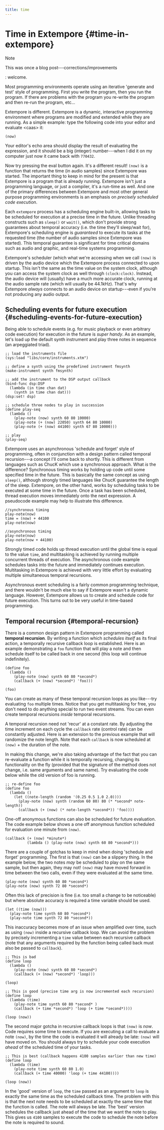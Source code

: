 ```yaml
---
title: time
---
```


Time in Extempore {#time-in-extempore}
=================

Note

This was once a blog post---corrections/improvements

:   welcome.

Most programming environments operate using an iterative 'generate and
test' style of programming. First you write the program, then you run
the program. If there are problems with the program you re-write the
program and then re-run the program, etc…

Extempore is different. Extempore is a dynamic, interactive programming
environment where programs are modified and extended while they are
running. As a simple example: type the following code into your editor
and <span role="doc">evaluate &lt;caas&gt;</span> it:

~~~~ sourceCode
(now)
~~~~

Your editor's echo area should display the result of evaluating the
expression, and it should be a big (integer) number---when I did it on
my computer just now it came back with `770432`.

Now try pressing the eval button again. It's a different result! `(now)`
is a function that returns the time (in audio samples) since Extempore
was started. The important thing to keep in mind for the present is that
Extempore is a program that is already running. Extempore isn't just a
programming language, or just a compiler, it's a run-time as well. And
one of the primary differences between Extempore and most other general
purpose programming environments is an emphasis on *precisely scheduled
code execution*.

Each `extempore` process has a scheduling engine built-in, allowing
tasks to be scheduled for execution at a precise time in the future.
Unlike threading constructs such as `sleep()` or `wait()`, which don't
provide strong guarantees about temporal accuracy (i.e. the time they'll
sleep/wait for), Extempore's scheduling engine is *guaranteed* to
execute its tasks at the requested time (the number of audio samples
since Extempore was started). This temporal guarantee is significant for
time critical domains such as audio and graphic, and real-time systems
programming.

Extempore's scheduler (which what we're accessing when we call `(now)`
is driven by the audio device which the Extempore process connected to
upon startup. This isn't the same as the time value on the system clock,
although you can access the system clock as well through
`(clock:clock)`. Instead, the audio device will (usually) have a much
more accurate clock, running at the audio sample rate (which will
usually be 44.1kHz). That's why Extempore *always* connects to an audio
device on startup---even if you're not producing any audio output.

Scheduling events for future execution {#scheduling-events-for-future-execution}
--------------------------------------

Being able to schedule events (e.g. for music playback or even arbitrary
code execution) for execution in the future is *super handy*. As an
example, let's load up the default synth instrument and play three notes
in sequence (an arpeggiated triad).

~~~~ sourceCode
;; load the instruments file
(sys:load "libs/core/instruments.xtm")

;; define a synth using the predefined instrument fmsynth
(make-instrument synth fmsynth)

;; add the instrument to the DSP output callback
(bind-func dsp:DSP
  (lambda (in time chan dat)
    (synth in time chan dat)))
(dsp:set! dsp)

;; schedule three nodes to play in succession
(define play-seq
  (lambda ()
    (play-note (now) synth 60 80 10000)
    (play-note (+ (now) 22050) synth 64 80 10000)
    (play-note (+ (now) 44100) synth 67 80 10000)))

;; play
(play-seq)
~~~~

Extempore uses an asynchronous 'schedule and forget' style of
programming, often in conjunction with a design pattern called temporal
recursion---a concept I'll come back to shortly. This is different from
languages such as ChucK which use a synchronous approach. What *is* the
difference? Synchronous timing works by holding up code until some
specified time in the future. This is basically the same concept as
using `sleep()`, although strongly timed languages like ChucK guarantee
the length of the sleep. Extempore, on the other hand, works by
scheduling tasks to be executed at some time in the future. Once a task
has been scheduled, thread execution moves immediately onto the next
expression. A pseudocode example may help to illustrate this difference.

~~~~ sourceCode
//synchronous timing
play-note(now)
time = (now) + 44100
play-note(now)

//asynchronous timing
play-note(now)
play-note(now + 44100)
~~~~

Strongly timed code holds up thread execution until the global time is
equal to the value `time`, and multitasking is achieved by running
multiple concurrent threads of execution. The asynchronous code example
schedules tasks into the future and immediately continues execution.
Multitasking in Extempore is achieved with very little effort by
evaluating multiple simultaneous temporal recursions.

Asynchronous event scheduling is a fairly common programming technique,
and there wouldn't be much else to say if Extempore wasn't a dynamic
language. However, Extempore allows us to create and schedule code for
future execution. This turns out to be very useful in time-based
programming.

Temporal recursion {#temporal-recursion}
------------------

There is a common design pattern in Extempore programming called
**temporal recursion**. By writing a function which *schedules itself*
as its final action, a temporally recursive callback loop is
established. Here is an example demonstrating a `foo` function that will
play a note and then schedule itself to be called back in one second
(this loop will continue indefinitely).

~~~~ sourceCode
(define foo
  (lambda ()
    (play-note (now) synth 60 80 *second*)
    (callback (+ (now) *second*) 'foo)))

(foo)
~~~~

You can create as many of these temporal recursion loops as you
like---try evaluating `foo` multiple times. Notice that you get
multitasking for free, you don't need to do anything special to run two
event streams. You can even create temporal recursions *inside* temporal
recursions.

A temporal recursion need not 'recur' at a constant rate. By adjusting
the time increment on each cycle the `callback` rate (control rate) can
be constantly adjusted. Here is an extension to the previous example
that will randomize the note length. Note that each `callback` is now
scheduled at `(now)` + the duration of the note.

In making this change, we're also taking advantage of the fact that you
can re-evaluate a function while it is temporally recursing, changing
its functionality on the fly (provided that the signature of the method
does not change, i.e. same arguments and same name). Try evaluating the
code below while the old version of foo is running.

~~~~ sourceCode
;; re-define foo
(define foo
  (lambda ()
    (let ((note-length (random '(0.25 0.5 1.0 2.0))))
      (play-note (now) synth (random 60 80) 80 (* *second* note-length))
      (callback (+ (now) (* note-length *second*)) 'foo))))
~~~~

One-off anonymous functions can also be scheduled for future evaluation.
The code example below shows a one off anonymous function scheduled for
evaluation one minute from `(now)`.

~~~~ sourceCode
(callback (+ (now) *minute*)
          (lambda () (play-note (now) synth 60 80 *second*)))
~~~~

There are a couple of gotchas to keep in mind when doing 'schedule and
forget' programming. The first is that `(now)` can be a slippery thing.
In the example below, the two notes *may* be scheduled to play on the
same sample, but then again, they may not! `(now)` may have moved
forward in time between the two calls, even if they were evaluated at
the same time.

~~~~ sourceCode
(play-note (now) synth 60 80 *second*)
(play-note (now) synth 72 80 *second*)
~~~~

Often this lack of precision is fine (i.e. too small a change to be
noticeable) but where absolute accuracy is required a time variable
should be used.

~~~~ sourceCode
(let ((time (now)))
  (play-note time synth 60 80 *second*)
  (play-note time synth 72 80 *second*))
~~~~

This inaccuracy becomes more of an issue when amplified over time, such
as using `(now)` inside a recursive callback loop. We can avoid the
problem by precisely incrementing a `time` value between each recursive
callback (note that any arguments required by the function being called
back must also be passed to `callback`).

~~~~ sourceCode
;; This is bad
(define loop
  (lambda ()
    (play-note (now) synth 60 80 *second*)
    (callback (+ (now) *second*) 'loop)))

(loop)

;; This is good (precise time arg is now incremented each recursion)
(define loop
  (lambda (time)
    (play-note time synth 60 80 *second* )
    (callback (+ time *second*) 'loop (+ time *second*))))

(loop (now))
~~~~

The second major gotcha in recursive callback loops is that `(now)` is
*now*. Code requires some time to execute. If you are executing a call
to evaluate a note `(now)`, by the time the code is evaluated it will
already be late: `(now)` will have moved on. You should always try to
schedule your code execution *ahead* of the scheduled time of your
tasks.

~~~~ sourceCode
;; This is best (callback happens 4100 samples earlier than new time)
(define loop
  (lambda (time)
    (play-note time synth 60 80 1.0)
    (callback (+ time 40000) 'loop (+ time 44100))))

(loop (now))
~~~~

In the 'good' version of `loop`, the `time` passed as an argument to
`loop` is exactly the same time as the scheduled callback time. The
problem with this is that the next note needs to be scheduled at exactly
the same time that the function is called. The note will always be late.
The 'best' version schedules the callback just ahead of the time that we
want the note to play. This gives us `4100` samples to execute the code
to schedule the note before the note is required to sound.
